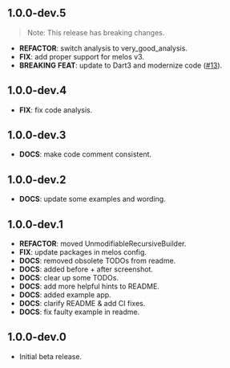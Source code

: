 ## 1.0.0-dev.5

> Note: This release has breaking changes.

 - **REFACTOR**: switch analysis to very_good_analysis.
 - **FIX**: add proper support for melos v3.
 - **BREAKING** **FEAT**: update to Dart3 and modernize code ([#13](https://github.com/GregoryConrad/unnested/issues/13)).

## 1.0.0-dev.4

 - **FIX**: fix code analysis.

## 1.0.0-dev.3

 - **DOCS**: make code comment consistent.

## 1.0.0-dev.2

 - **DOCS**: update some examples and wording.

## 1.0.0-dev.1

 - **REFACTOR**: moved UnmodifiableRecursiveBuilder.
 - **FIX**: update packages in melos config.
 - **DOCS**: removed obsolete TODOs from readme.
 - **DOCS**: added before + after screenshot.
 - **DOCS**: clear up some TODOs.
 - **DOCS**: add more helpful hints to README.
 - **DOCS**: added example app.
 - **DOCS**: clarify README & add CI fixes.
 - **DOCS**: fix faulty example in readme.

## 1.0.0-dev.0

* Initial beta release.
